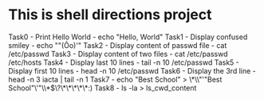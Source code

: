 # This is shell directions project

Task0 - Print Hello World - echo "Hello, World"
Task1 - Display confused smiley - echo ""(Ôo)'"
Task2 - Display content of passwd file - cat /etc/passwd
Task3 - Display content of two files - cat /etc/passwd /etc/hosts
Task4 - Display last 10 lines - tail -n 10 /etc/passwd
Task5 - Display first 10 lines - head -n 10 /etc/passwd
Task6 - Display the 3rd line - head -n 3 iacta | tail -n 1
Task7 - echo "Best School" > \\\*\\\\"'\"Best School\"\\'"\\\\\*\$\\\?\\\*\\\*\\\*\\\*\\\*:\)
Task8 - ls -la > ls_cwd_content
